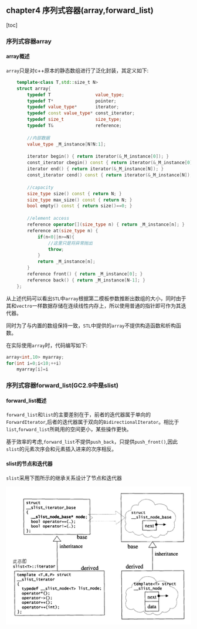 ## chapter4 序列式容器(array,forward_list)

[toc]

### 序列式容器array

#### array概述

`array`只是对c++原本的静态数组进行了泛化封装，其定义如下:

```cpp
    template<class T,std::size_t N>
    struct array{
        typedef T                 value_type;
        typedef T*                pointer;
        typedef value_type*       iterator;
        typedef const value_type* const_iterator;
        typedef size_t            size_type;
        typedef T&                reference;

        //内部数据
        value_type _M_instance[N?N:1];

        iterator begin() { return iterator(&_M_instance[0]); }
        const_iterator cbegin() const { return iterator(&_M_instance[0]); }
        iterator end() { return iterator(&_M_instance[N]); }
        const_iterator cend() const { return iterator(&_M_instance[N]); }

        //capacity
        size_type size() const { return N; }
        size_type max_size() const { return N; }
        bool empty() const { return size()==0; }

        //element access
        reference operator[](size_type n) { return _M_instance[n]; }
        reference at(size_type n) {
            if(n<0||n>=N){
                //这里只是将异常抛出
                throw;
            }
            return _M_instance[n];
        }
        reference front() { return _M_instance[0]; }
        reference back() { return _M_instance[N-1]; }
    };
```

从上述代码可以看出`STL`中`array`根据第二模板参数推断出数组的大小，同时由于其和`vectro`一样数据存储在连续线性内存上，所以使用普通的指针即可作为其迭代器。

同时为了与内置的数组保持一致，`STL`中提供的`array`不提供构造函数和析构函数。

在实际使用`array`时，代码编写如下:

```cpp
array<int,10> myarray;
for(int i=0;i<10;++i)
    myarray[i]=i
```

### 序列式容器forward_list(GC2.9中是slist)

#### forward_list概述

`forward_list`和`list`的主要差别在于，前者的迭代器属于单向的`ForwardIterator`,后者的迭代器属于双向的`BidirectionalIterator`。相比于`list`,`forward_list`所耗用的空间更小，某些操作更快。

基于效率的考虑,`forward_list`不提供`push_back`，只提供`push_front()`,因此`slist`的元素次序会和元素插入进来的次序相反。

#### slist的节点和迭代器

`slist`采用下图所示的继承关系设计了节点和迭代器

![avatar](../image/../../image/stl_slist_节点和迭代器.jpg)

